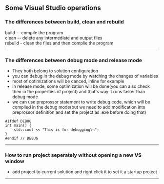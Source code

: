 ## Some Visual Studio operations

### The differences between build, clean and rebuild

build -- compile the program  
clean -- delete any intermediate and output files  
rebuild - clean the files and then complie the program  

------
### The differences between debug mode and release mode  
* They both belong to solution configuration
* you can debug in the debug mode by watching the changes of variables
* most of optimizations will be canced, inline for example
* in release mode, some optimization will be done(you can also check then in the properties of project) and that's way it runs faster than debug mode
* we can use preprossor statement to write debug code, which will be complied in the debug mode(but we need to add modification into preprossor definition and set the project as .exe before doing that)

```
#ifdef DEBUG
int main() {
	std::cout << "This is for debugging\n";
}
#endif // DEBUG
```
------
### How to run project seperately without opening a new VS window
* add project to current solution and right click it to set it a startup project

------
### 
